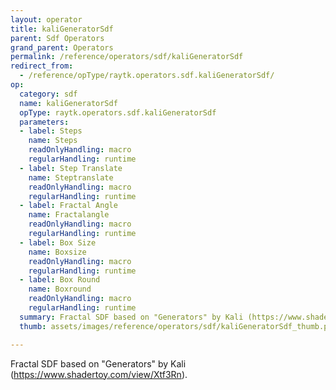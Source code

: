 ```yaml
---
layout: operator
title: kaliGeneratorSdf
parent: Sdf Operators
grand_parent: Operators
permalink: /reference/operators/sdf/kaliGeneratorSdf
redirect_from:
  - /reference/opType/raytk.operators.sdf.kaliGeneratorSdf/
op:
  category: sdf
  name: kaliGeneratorSdf
  opType: raytk.operators.sdf.kaliGeneratorSdf
  parameters:
  - label: Steps
    name: Steps
    readOnlyHandling: macro
    regularHandling: runtime
  - label: Step Translate
    name: Steptranslate
    readOnlyHandling: macro
    regularHandling: runtime
  - label: Fractal Angle
    name: Fractalangle
    readOnlyHandling: macro
    regularHandling: runtime
  - label: Box Size
    name: Boxsize
    readOnlyHandling: macro
    regularHandling: runtime
  - label: Box Round
    name: Boxround
    readOnlyHandling: macro
    regularHandling: runtime
  summary: Fractal SDF based on "Generators" by Kali (https://www.shadertoy.com/view/Xtf3Rn).
  thumb: assets/images/reference/operators/sdf/kaliGeneratorSdf_thumb.png

---
```



Fractal SDF based on "Generators" by Kali (https://www.shadertoy.com/view/Xtf3Rn).